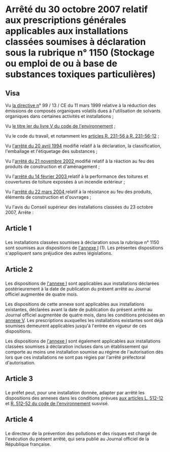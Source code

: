 # Arrêté du 30 octobre 2007 relatif aux prescriptions générales applicables aux installations classées soumises à déclaration sous la rubrique n° 1150 (Stockage ou emploi de ou à base de substances toxiques particulières)

## Visa

Vu [la directive n](https://aida.ineris.fr/consultation_document/1015)° 99 / 13 / CE du 11 mars 1999 relative à la réduction des émissions de composés organiques volatils dues à l'utilisation de solvants organiques dans certaines activités et installations ; 

Vu [le titre Ier du livre V du code de l'environnement](https://aida.ineris.fr/consultation_document/lmv1_1271#Titre_I) ; 

Vu le code du travail, et notamment les [articles R. 231-56 à R. 231-56-12](https://www.legifrance.gouv.fr/affichCodeArticle.do?cidTexte=LEGITEXT000006072050&idArticle=LEGIARTI000006806539&dateTexte=29990101&categorieLien=cid) ; 

Vu [l'arrêté du 20 avril 1994](https://aida.ineris.fr/consultation_document/5827) modifié relatif à la déclaration, la classification, l'emballage et l'étiquetage des substances ; 

Vu l'[arrêté du 21 novembre 2002 ](https://www.legifrance.gouv.fr/affichTexte.do?cidTexte=JORFTEXT000000234156&categorieLien=cid)modifié relatif à la réaction au feu des produits de construction et d'aménagement ; 

Vu l'[arrêté du 14 février 2003 ](https://www.legifrance.gouv.fr/affichTexte.do?cidTexte=JORFTEXT000000778052&categorieLien=cid)relatif à la performance des toitures et couvertures de toiture exposées à un incendie extérieur ; 

Vu l'[arrêté du 22 mars 2004 ](https://www.legifrance.gouv.fr/affichTexte.do?cidTexte=JORFTEXT000000249854&categorieLien=cid)relatif à la résistance au feu des produits, éléments de construction et d'ouvrages ; 

Vu l'avis du Conseil supérieur des installations classées du 23 octobre 2007, Arrête :

## Article 1

### 

Les installations classées soumises à déclaration sous la rubrique n° 1150 sont soumises aux dispositions de [l'annexe I](#annexe-i :-prescriptions-générales-applicables-aux-installations-classées-pour-la-protection-de-l’environnement-soumises-à-déclaration-sous-«-l'une-ou-plusieurs-des-rubriques-nos-4707,-4711,-4717,-4723,-4724,-4726,-4728,-4729,-4730,-4732-ou-4733-») (1). Les présentes dispositions s'appliquent sans préjudice des autres législations.

## Article 2

### 

Les dispositions de [l'annexe I](#annexe-i :-prescriptions-générales-applicables-aux-installations-classées-pour-la-protection-de-l’environnement-soumises-à-déclaration-sous-«-l'une-ou-plusieurs-des-rubriques-nos-4707,-4711,-4717,-4723,-4724,-4726,-4728,-4729,-4730,-4732-ou-4733-») sont applicables aux installations déclarées postérieurement à la date de publication du présent arrêté au Journal officiel augmentée de quatre mois.

Les dispositions de cette annexe sont applicables aux installations existantes, déclarées avant la date de publication du présent arrêté au Journal officiel augmentée de quatre mois, dans les conditions précisées en [annexe V](#annexe-v-:-dispositions-applicables-aux-installations-existantes). Les prescriptions auxquelles les installations existantes sont déjà soumises demeurent applicables jusqu'à l'entrée en vigueur de ces dispositions.

Les dispositions de [l'annexe I](#annexe-i :-prescriptions-générales-applicables-aux-installations-classées-pour-la-protection-de-l’environnement-soumises-à-déclaration-sous-«-l'une-ou-plusieurs-des-rubriques-nos-4707,-4711,-4717,-4723,-4724,-4726,-4728,-4729,-4730,-4732-ou-4733-») sont également applicables aux installations classées soumises à déclaration incluses dans un établissement qui comporte au moins une installation soumise au régime de l'autorisation dès lors que ces installations ne sont pas régies par l'arrêté préfectoral d'autorisation.

## Article 3

### 

Le préfet peut, pour une installation donnée, adapter par arrêté les dispositions des annexes dans les conditions prévues [aux articles L. 512-12](https://aida.ineris.fr/consultation_document/lmv1_1271#Article_L._512-12) et [R. 512-52 du code de l'environnement](https://www.legifrance.gouv.fr/affichCodeArticle.do?cidTexte=LEGITEXT000006074220&idArticle=LEGIARTI000006838729&dateTexte=&categorieLien=cid) susvisé.

## Article 4

### 

Le directeur de la prévention des pollutions et des risques est chargé de l'exécution du présent arrêté, qui sera publié au Journal officiel de la République française.